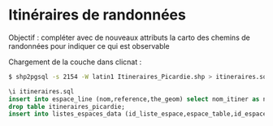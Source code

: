 # Itinéraires de randonnées

Objectif : compléter avec de nouveaux attributs la carto des chemins de randonnées pour indiquer ce qui est observable

Chargement de la couche dans clicnat :

```bash
$ shp2pgsql -s 2154 -W latin1 Itineraires_Picardie.shp > itineraires.sql
```


```sql
\i itineraires.sql
insert into espace_line (nom,reference,the_geom) select nom_itiner as nom,'iti_picardie_2015:'||id_itiner as reference,st_linemerge(transform(geom,4326)) from itineraires_picardie where st_geometrytype(st_linemerge(transform(geom,4326)))='ST_LineString';
drop table itineraires_picardie;
insert into listes_espaces_data (id_liste_espace,espace_table,id_espace) select 219,'espace_line',id_espace from espace_line where reference like 'iti_picardie_2015:%';
```
